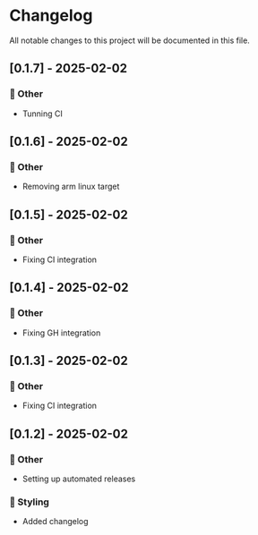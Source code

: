 # Changelog

All notable changes to this project will be documented in this file.

## [0.1.7] - 2025-02-02

### 💼 Other

- Tunning CI

## [0.1.6] - 2025-02-02

### 💼 Other

- Removing arm linux target

## [0.1.5] - 2025-02-02

### 💼 Other

- Fixing CI integration

## [0.1.4] - 2025-02-02

### 💼 Other

- Fixing GH integration

## [0.1.3] - 2025-02-02

### 💼 Other

- Fixing CI integration

## [0.1.2] - 2025-02-02

### 💼 Other

- Setting up automated releases

### 🎨 Styling

- Added changelog

<!-- generated by git-cliff -->
